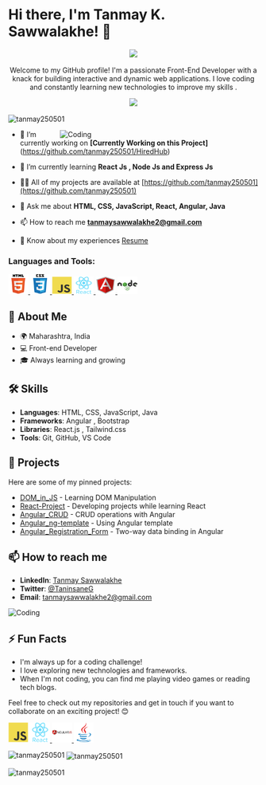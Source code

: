 
# Hi there, I'm Tanmay  K. Sawwalakhe! 👋

<p align= "center" >
  <img src="https://media.giphy.com/media/xT0GqssRweIhlz209i/giphy.gif" width="50">
</p>


<p align="center">
  Welcome to my GitHub profile! I'm a passionate Front-End Developer with a knack for building interactive and dynamic web applications. I love coding and constantly learning new technologies to improve my skills .
</p>




<p align="center">
  <img src="https://media.giphy.com/media/26BRuo6sLetdllPAQ/giphy.gif" width="50">
</p>


<p align="left"> <img src="https://komarev.com/ghpvc/?username=tanmay250501&label=Profile%20views&color=0e75b6&style=flat"  alt="tanmay250501" /> </p>

<img align="right" alt="Coding" width="400" src="https://media.giphy.com/media/qgQUggAC3Pfv687qPC/giphy.gif">

- 🔭 I’m currently working on **[Currently Working on this Project]**(https://github.com/tanmay250501/HiredHub)
- 🌱 I’m currently learning **React Js , Node Js and Express Js**

- 👨‍💻 All of my projects are available at [https://github.com/tanmay250501](https://github.com/tanmay250501)

- 💬 Ask me about **HTML, CSS, JavaScript, React, Angular, Java**

- 📫 How to reach me **tanmaysawwalakhe2@gmail.com**

- 📄 Know about my experiences [Resume](https://drive.google.com/file/d/1ehqKziSn6ahChwT5blSJR8SyYENSzLcf/view?usp=sharing)



<h3 align="left">Languages and Tools:</h3>
<p align="left"> 
<a href="https://www.w3.org/html/" target="_blank"> <img src="https://raw.githubusercontent.com/devicons/devicon/master/icons/html5/html5-original-wordmark.svg" alt="html5" width="40" height="40"/> </a> 
<a href="https://www.w3schools.com/css/" target="_blank"> <img src="https://raw.githubusercontent.com/devicons/devicon/master/icons/css3/css3-original-wordmark.svg" alt="css3" width="40" height="40"/> </a> 
<a href="https://developer.mozilla.org/en-US/docs/Web/JavaScript" target="_blank"> 
  <img src="https://raw.githubusercontent.com/devicons/devicon/master/icons/javascript/javascript-original.svg" alt="javascript" width="40" height="35"/> 
</a>
<a href="https://reactjs.org/" target="_blank"> 
  <img src="https://raw.githubusercontent.com/devicons/devicon/master/icons/react/react-original-wordmark.svg" alt="react" width="40" height="35"/> 
</a>
<a href="https://angular.io/" target="_blank"> 
  <img src="https://raw.githubusercontent.com/devicons/devicon/master/icons/angularjs/angularjs-original.svg" alt="angular" width="40" height="35"/> 
</a>
<a href="https://nodejs.org/" target="_blank"> 
  <img src="https://raw.githubusercontent.com/devicons/devicon/master/icons/nodejs/nodejs-original-wordmark.svg" alt="nodejs" width="40" height="35"/> 
</a>





## 🚀 About Me

- 🌍 Maharashtra, India
- 💻 Front-end Developer
- 🎓 Always learning and growing

## 🛠️ Skills

- **Languages**: HTML, CSS, JavaScript, Java
- **Frameworks**: Angular , Bootstrap
- **Libraries**: React.js , Tailwind.css
- **Tools**: Git, GitHub, VS Code

## 🌟 Projects

Here are some of my pinned projects:

- [DOM_in_JS](https://github.com/tanmay250501/DOM_in_JS) - Learning DOM Manipulation
- [React-Project](https://github.com/tanmay250501/React-Project) - Developing projects while learning React
- [Angular_CRUD](https://github.com/tanmay250501/Angular_CRUD) - CRUD operations with Angular
- [Angular_ng-template](https://github.com/tanmay250501/Angular_ng-template) - Using Angular template
- [Angular_Registration_Form](https://github.com/tanmay250501/Angular_Registration_Form) - Two-way data binding in Angular

## 📫 How to reach me

- **LinkedIn**: [Tanmay Sawwalakhe](https://www.linkedin.com/in/tanmay-sawwalakhe)
- **Twitter**: [@TaninsaneG](https://twitter.com/TaninsaneG)
- **Email**: tanmaysawwalakhe2@gmail.com

![Coding](https://media.giphy.com/media/VTtANKl0beDFQRLDTh/giphy.gif)

## ⚡ Fun Facts

- I'm always up for a coding challenge!
- I love exploring new technologies and frameworks.
- When I'm not coding, you can find me playing video games or reading tech blogs.

Feel free to check out my repositories and get in touch if you want to collaborate on an exciting project! 😊


<img src="https://raw.githubusercontent.com/devicons/devicon/master/icons/javascript/javascript-original.svg" alt="javascript" width="40" height="40"/> </a>
<a href="https://reactjs.org/" target="_blank"> <img src="https://raw.githubusercontent.com/devicons/devicon/master/icons/react/react-original-wordmark.svg" alt="react" width="40" height="40"/> </a> 
<a href="https://angular.io" target="_blank"> <img src="https://raw.githubusercontent.com/devicons/devicon/master/icons/angularjs/angularjs-original-wordmark.svg" alt="angular" width="40" height="40"/> </a> 
<a href="https://www.java.com" target="_blank"> <img src="https://raw.githubusercontent.com/devicons/devicon/master/icons/java/java-original.svg" alt="java" width="40" height="40"/> </a> 
</p>

<p><img align="left" src="https://github-readme-stats.vercel.app/api/top-langs?username=tanmay250501&show_icons=true&locale=en&layout=compact&theme=tokyonight" alt="tanmay250501" /></p>

<p>&nbsp;<img align="center" src="https://github-readme-stats.vercel.app/api?username=tanmay250501&show_icons=true&locale=en&theme=tokyonight" alt="tanmay250501" /></p>


<p><img align="center" src="https://github-readme-streak-stats.herokuapp.com/?user=tanmay250501&theme=tokyonight" alt="tanmay250501" /></p>

